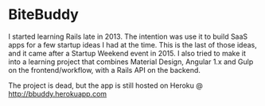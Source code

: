 # BiteBuddy

I started learning Rails late in 2013. The intention was use it to build SaaS apps for a few startup ideas I had at the time. This is the last of those ideas, and it came after a Startup Weekend event in 2015. I also tried to make it into a learning project that combines Material Design, Angular 1.x and Gulp on the frontend/workflow, with a Rails API on the backend.

The project is dead, but the app is still hosted on Heroku @ http://bbuddy.herokuapp.com
